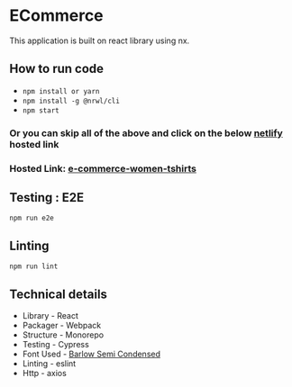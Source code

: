 # ECommerce
This application is built on react library using nx.

## How to run code
- `npm install or yarn`
- `npm install -g @nrwl/cli` 
- `npm start`

### Or you can skip all of the above and click on the below [netlify](https://app.netlify.com/) hosted link
### Hosted Link: [e-commerce-women-tshirts](https://e-commerce-women-shirts.netlify.app/)

## Testing : E2E
 `npm run e2e`
 
## Linting
 `npm run lint`

## Technical details
- Library - React 
- Packager - Webpack
- Structure - Monorepo
- Testing - Cypress
- Font Used - [Barlow Semi Condensed](https://fonts.googleapis.com/css2?family=Barlow+Semi+Condensed:wght@200&display=swap)
- Linting - eslint
- Http - axios
